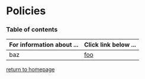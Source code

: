 # Policies


### Table of contents

| **For information about ...** | **Click link below ...** |
|:---------------------|:-----------------------|
| baz | [foo](practice.md) |

[return to homepage](README.md)